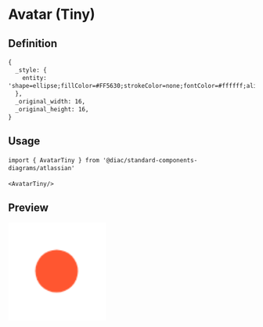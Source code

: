 # Avatar (Tiny)

## Definition

```
{
  _style: { 
    entity: 'shape=ellipse;fillColor=#FF5630;strokeColor=none;fontColor=#ffffff;align=center;verticalAlign=middle;whiteSpace=wrap;fontSize=10;fontStyle=1;html=1;sketch=0;',
  },
  _original_width: 16,
  _original_height: 16,
}
```

## Usage

```
import { AvatarTiny } from '@diac/standard-components-diagrams/atlassian'

<AvatarTiny/>
```

## Preview

<img src="./avatar-tiny.png" width="200"/>
